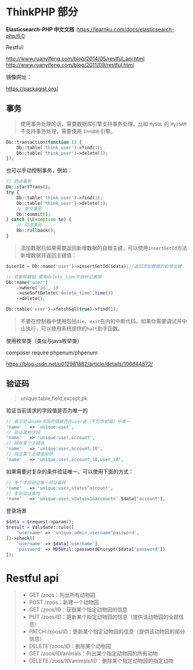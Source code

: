 

# ThinkPHP 部分

**Elasticsearch-PHP 中文文档** :https://learnku.com/docs/elasticsearch-php/6.0

Restful:

http://www.ruanyifeng.com/blog/2014/05/restful_api.html
http://www.ruanyifeng.com/blog/2011/09/restful.html

镜像网址：

https://packagist.org/

## 事务

> 使用事务处理的话，需要数据库引擎支持事务处理。比如 `MySQL` 的 `MyISAM` 不支持事务处理，需要使用 `InnoDB` 引擎。

```php
Db::transaction(function () {
    Db::table('think_user')->find(1);
    Db::table('think_user')->delete(1);
});
```

也可以手动控制事务，例如：

```php
// 启动事务
Db::startTrans();
try {
    Db::table('think_user')->find(1);
    Db::table('think_user')->delete(1);
    // 提交事务
    Db::commit();
} catch (\Exception $e) {
    // 回滚事务
    Db::rollback();
}
```

> 添加数据后如果需要返回新增数据的自增主键，可以使用`insertGetId`方法新增数据并返回主键值：

```php
$userId = Db::name('user')->insertGetId($data);//返回添加数据的自增主键
```



```php
// 软删除数据 使用delete_time字段标记删除
Db::name('user')
	->where('id', 1)
	->useSoftDelete('delete_time',time())
    ->delete();
```

```php
Db::table('user')->fetchSql(true)->find(1);
```

> 不要在控制器中使用包括`die`、`exit`在内的中断代码。如果你需要调试并中止执行，可以使用系统提供的`halt`助手函数。

使用枚举类（类似与java枚举类）

composer require phpenum/phpenum

https://blog.csdn.net/u012981882/article/details/106844872/



## 验证码

> unique:table,field,except,pk

验证当前请求的字段值是否为唯一的

```php
// 表示验证name字段的值是否在user表（不包含前缀）中唯一
'name'   => 'unique:user',
// 验证其他字段
'name'   => 'unique:user,account',
// 排除某个主键值
'name'   => 'unique:user,account,10',
// 指定某个主键值排除
'name'   => 'unique:user,account,10,user_id',

```

如果需要对复杂的条件验证唯一，可以使用下面的方式：

```php
// 多个字段验证唯一验证条件
'name'   => 'unique:user,status^account',
// 复杂验证条件
'name'   => 'unique:user,status=1&account='.$data['account'],
```

登录场景

```php
$data = $request->param();
$result = Validate::rule([
	"username" => 'unique:admin,username^password',
])->check([
    'username' => $data['username'],
    'password' => MD5Util::passwordEncrypt($data['password'])
]);
```



# Restful api

> - GET /zoos：列出所有动物园
> - POST /zoos：新建一个动物园
> - GET /zoos/ID：获取某个指定动物园的信息
> - PUT /zoos/ID：更新某个指定动物园的信息（提供该动物园的全部信息）
> - PATCH /zoos/ID：更新某个指定动物园的信息（提供该动物园的部分信息）
> - DELETE /zoos/ID：删除某个动物园
> - GET /zoos/ID/animals：列出某个指定动物园的所有动物
> - DELETE /zoos/ID/animals/ID：删除某个指定动物园的指定动物